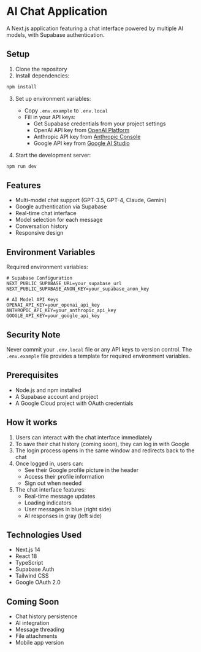 # AI Chat Application

A Next.js application featuring a chat interface powered by multiple AI models, with Supabase authentication.

## Setup

1. Clone the repository
2. Install dependencies:
```bash
npm install
```

3. Set up environment variables:
   - Copy `.env.example` to `.env.local`
   - Fill in your API keys:
     - Get Supabase credentials from your project settings
     - OpenAI API key from [OpenAI Platform](https://platform.openai.com)
     - Anthropic API key from [Anthropic Console](https://console.anthropic.com)
     - Google API key from [Google AI Studio](https://makersuite.google.com)

4. Start the development server:
```bash
npm run dev
```

## Features

- Multi-model chat support (GPT-3.5, GPT-4, Claude, Gemini)
- Google authentication via Supabase
- Real-time chat interface
- Model selection for each message
- Conversation history
- Responsive design

## Environment Variables

Required environment variables:

```env
# Supabase Configuration
NEXT_PUBLIC_SUPABASE_URL=your_supabase_url
NEXT_PUBLIC_SUPABASE_ANON_KEY=your_supabase_anon_key

# AI Model API Keys
OPENAI_API_KEY=your_openai_api_key
ANTHROPIC_API_KEY=your_anthropic_api_key
GOOGLE_API_KEY=your_google_api_key
```

## Security Note

Never commit your `.env.local` file or any API keys to version control. The `.env.example` file provides a template for required environment variables.

## Prerequisites

- Node.js and npm installed
- A Supabase account and project
- A Google Cloud project with OAuth credentials

## How it works

1. Users can interact with the chat interface immediately
2. To save their chat history (coming soon), they can log in with Google
3. The login process opens in the same window and redirects back to the chat
4. Once logged in, users can:
   - See their Google profile picture in the header
   - Access their profile information
   - Sign out when needed
5. The chat interface features:
   - Real-time message updates
   - Loading indicators
   - User messages in blue (right side)
   - AI responses in gray (left side)

## Technologies Used

- Next.js 14
- React 18
- TypeScript
- Supabase Auth
- Tailwind CSS
- Google OAuth 2.0

## Coming Soon

- Chat history persistence
- AI integration
- Message threading
- File attachments
- Mobile app version 